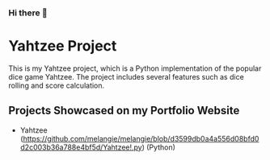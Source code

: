 ### Hi there 👋

# Yahtzee Project

This is my Yahtzee project, which is a Python implementation of the popular dice game Yahtzee. 
The project includes several features such as dice rolling and score calculation. 

## Projects Showcased on my Portfolio Website

- Yahtzee (https://github.com/melangie/melangie/blob/d3599db0a4a556d08bfd0d2c003b36a788e4bf5d/Yahtzee!.py) (Python)
